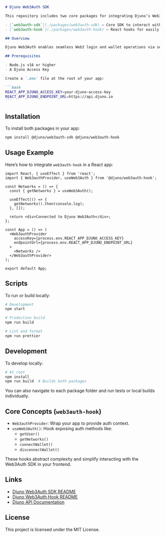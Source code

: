 ````markdown
# Djuno Web3Auth SDK

This repository includes two core packages for integrating Djuno’s Web3 authentication into your React applications:

- [`web3auth-sdk`](./packages/web3auth-sdk) – Core SDK to interact with Djuno's Web3Auth APIs.
- [`web3auth-hook`](./packages/web3auth-hook) – React hooks for easily integrating Djuno Web3Auth into frontend apps.

## Overview

Djuno Web3Auth enables seamless Web3 login and wallet operations via secure, scalable APIs. This SDK is designed for developers building modern Web3 applications using React.

## Prerequisites

- Node.js v16 or higher
- A Djuno Access Key

Create a `.env` file at the root of your app:

```bash
REACT_APP_DJUNO_ACCESS_KEY=your-djuno-access-key
REACT_APP_DJUNO_ENDPOINT_URL=https://api.djuno.io
```
````

## Installation

To install both packages in your app:

```bash
npm install @djuno/web3auth-sdk @djuno/web3auth-hook
```

## Usage Example

Here’s how to integrate `web3auth-hook` in a React app:

```tsx
import React, { useEffect } from 'react';
import { Web3authProvider, useWeb3Auth } from '@djuno/web3auth-hook';

const Networks = () => {
  const { getNetworks } = useWeb3Auth();

  useEffect(() => {
    getNetworks().then(console.log);
  }, []);

  return <div>Connected to Djuno Web3Auth</div>;
};

const App = () => (
  <Web3authProvider
    accessKey={process.env.REACT_APP_DJUNO_ACCESS_KEY}
    endpointUrl={process.env.REACT_APP_DJUNO_ENDPOINT_URL}
  >
    <Networks />
  </Web3authProvider>
);

export default App;
```

## Scripts

To run or build locally:

```bash
# Development
npm start

# Production build
npm run build

# Lint and format
npm run prettier
```

## Development

To develop locally:

```bash
# At root
npm install
npm run build  # Builds both packages
```

You can also navigate to each package folder and run tests or local builds individually.

## Core Concepts (`web3auth-hook`)

- `Web3authProvider`: Wrap your app to provide auth context.
- `useWeb3Auth()`: Hook exposing auth methods like:
  - `getUser()`
  - `getNetworks()`
  - `connectWallet()`
  - `disconnectWallet()`

These hooks abstract complexity and simplify interacting with the Web3Auth SDK in your frontend.

## Links

- [Djuno Web3Auth SDK README](https://github.com/Djuno-Ltd/djuno-sdk/blob/main/packages/web3auth-sdk/README.md)
- [Djuno Web3Auth Hook README](https://github.com/Djuno-Ltd/djuno-sdk/blob/main/packages/web3auth-hook/README.md)
- [Djuno API Documentation](https://docs.djuno.io/en/articles/10108745-wallet-api-reference)

## License

This project is licensed under the MIT License.

```

```
